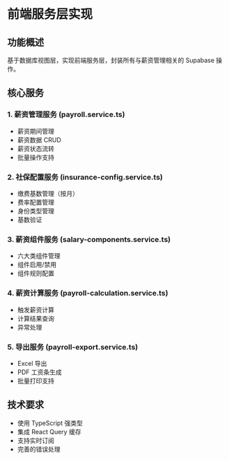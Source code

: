 # 前端服务层实现

## 功能概述
基于数据库视图层，实现前端服务层，封装所有与薪资管理相关的 Supabase 操作。

## 核心服务

### 1. 薪资管理服务 (payroll.service.ts)
- 薪资期间管理
- 薪资数据 CRUD
- 薪资状态流转
- 批量操作支持

### 2. 社保配置服务 (insurance-config.service.ts)
- 缴费基数管理（按月）
- 费率配置管理
- 身份类型管理
- 基数验证

### 3. 薪资组件服务 (salary-components.service.ts)
- 六大类组件管理
- 组件启用/禁用
- 组件规则配置

### 4. 薪资计算服务 (payroll-calculation.service.ts)
- 触发薪资计算
- 计算结果查询
- 异常处理

### 5. 导出服务 (payroll-export.service.ts)
- Excel 导出
- PDF 工资条生成
- 批量打印支持

## 技术要求
- 使用 TypeScript 强类型
- 集成 React Query 缓存
- 支持实时订阅
- 完善的错误处理